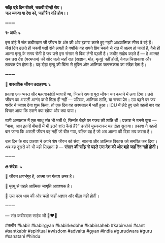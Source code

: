**साँझ पड़े दिन बीतबै, चकवी दीन्ही रोय।\
चल चकवा वा देश को, जहाँ रैन नहिं होय।।**

➖➖➖

**✨ अर्थ: ⤵**

इस दोहे में संत कबीरदास जी जीवन के अंत की ओर इशारा करते हुए गहरी आध्यात्मिक सीख दे रहे हैं। जैसे दिन ढलते ही चकवी पक्षी रोने लगती है क्योंकि वह अपने प्रिय चकवे से रात में अलग हो जाती है, वैसे ही आत्मा मृत्यु के समय रोती है जब उसे इस संसार से विदा लेनी पड़ती है। कबीर साहेब कहते हैं — हे आत्मा! अब उस देश (परमधाम) की ओर चलो जहाँ रात (अज्ञान, मोह, मृत्यु) नहीं होती, केवल चिरप्रकाश और शाश्वत प्रेम होता है। यह दोहा मृत्यु की चिंता से मुक्ति और आत्मिक जागरूकता का संदेश देता है।

➖➖➖

**🌾 वास्तविक जीवन उदाहरण: ⤵**

प्रकाश एक व्यस्त और महत्वाकांक्षी व्यापारी था, जिसने अपना पूरा जीवन धन कमाने में लगा दिया। उसे जीवन का असली आनंद कभी मिला ही नहीं — परिवार, आत्मिक शांति, या सच्चा प्रेम। उम्र बढ़ने पर जब शरीर ने जवाब देना शुरू किया, तो एक दिन वह अस्पताल में भर्ती हुआ। ICU में लेटे हुए उसे पहली बार यह विचार आया कि उसने क्या खोया और क्या पाया।

उसी अस्पताल में एक साधु संत भी भर्ती थे, जिनके चेहरे पर गज़ब की शांति थी। प्रकाश ने उनसे पूछा — “बाबा, आप इतनी बीमारी में भी इतने शांत कैसे हैं?” उन्होंने मुस्कराकर यह दोहा सुनाया। प्रकाश ने पहली बार जाना कि असली जीवन वह नहीं जो बीत गया, बल्कि वह है जो अब आत्मा की दिशा तय करता है।

उस दिन के बाद प्रकाश ने अपने शेष जीवन को सेवा, साधना और आत्मिक विकास को समर्पित कर दिया। अब वह दूसरों को भी यही सिखाता है — **संसार की साँझ से पहले उस देश की ओर बढ़ो जहाँ रैन नहीं होती।**

➖➖➖

**🔥 संदेश: ⤵**

📌 जीवन क्षणभंगुर है, आत्मा का गंतव्य अमर है।

📌 मृत्यु से पहले आत्मिक जागृति आवश्यक है।

📌 उस परम धाम की ओर चलो जहाँ अज्ञान और पीड़ा नहीं होती।

➖➖➖

— संत कबीरदास साहेब जी 🙏❤️💯

#कबीर #kabir #kabirgyan #kabirkedohe #kabirsaheb #kabirvani #sant #santkabir #spiritual #wisdom #advaita #gyan #india #gurudwara #guru #sanatani #hindu
